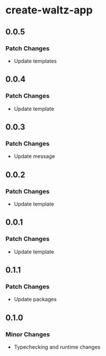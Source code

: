 # create-waltz-app

## 0.0.5

### Patch Changes

- Update templates

## 0.0.4

### Patch Changes

- Update template

## 0.0.3

### Patch Changes

- Update message

## 0.0.2

### Patch Changes

- Update template

## 0.0.1

### Patch Changes

- Update template

## 0.1.1

### Patch Changes

- Update packages

## 0.1.0

### Minor Changes

- Typechecking and runtime changes
